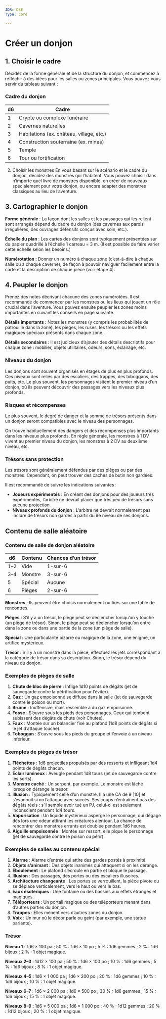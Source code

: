 ```yaml
---
JDR: OSE
Type: core

---
```

# Créer un donjon

## 1. Choisir le cadre

Décidez de la forme générale et de la structure du donjon, et commencez à réfléchir à des idées pour les salles ou zones principales. Vous pouvez vous servir du tableau suivant :

### Cadre du donjon

| d6  | Cadre |
| --- | ----- |
|1|Crypte ou complexe funéraire|
|2|Cavernes naturelles|
|3|Habitations (ex. château, village, etc.)|
|4|Construction souterraine (ex. mines)|
|5|Temple|
|6|Tour ou fortification|

2. Choisir les monstres
En vous basant sur le scénario et le cadre du donjon, décidez des monstres qui l’habitent. Vous pouvez choisir dans n’importe quel livre de monstres disponible, en créer de nouveaux spécialement pour votre donjon, ou encore adapter des monstres classiques au lieu de l’aventure.

## 3. Cartographier le donjon

**Forme générale** : La façon dont les salles et les passages qui les relient sont arrangés dépend du cadre du donjon (des cavernes aux parois irrégulières, des ouvrages défensifs conçus avec soin, etc.).

**Échelle du plan** : Les cartes des donjons sont typiquement présentées sur du papier quadrillé à l’échelle 1 carreau = 3 m. (Il est possible de faire varier cette échelle selon les besoins.)

**Numérotation** : Donner un numéro à chaque zone (c’est-à-dire à chaque salle ou à chaque caverne), de façon à pouvoir naviguer facilement entre la carte et la description de chaque pièce (voir étape 4).

## 4. Peupler le donjon

Prenez des notes décrivant chacune des zones numérotées. Il est recommandé de commencer par les monstres ou les lieux qui jouent un rôle crucial dans l’aventure. Vous pouvez ensuite peupler les zones moins importantes en suivant les conseils en page suivante.

**Détails importants** : Notez les monstres (y compris les probabilités de patrouille dans la zone), les pièges, les ruses, les trésors ou les effets magiques spéciaux présents dans chaque zone.

**Détails secondaires** : Il est judicieux d’ajouter des détails descriptifs pour chaque zone : mobilier, objets utilitaires, odeurs, sons, éclairage, etc.

### Niveaux du donjon
Les donjons sont souvent organisés en étages de plus en plus profonds. Ces niveaux sont reliés par des escaliers, des trappes, des toboggans, des puits, etc. Le plus souvent, les personnages visitent le premier niveau d’un donjon, où ils peuvent découvrir des passages vers les niveaux plus profonds.

### Risques et récompenses
Le plus souvent, le degré de danger et la somme de trésors présents dans un donjon seront compatibles avec le niveau des personnages.

On trouve habituellement des dangers et des récompenses plus importants dans les niveaux plus profonds. En règle générale, les monstres à 1 DV vivent au premier niveau du donjon, les monstres à 2 DV au deuxième niveau, etc.

### Trésors sans protection
Les trésors sont généralement défendus par des pièges ou par des monstres. Cependant, on peut trouver des caches de butin non gardées.

Il est recommandé de suivre les indications suivantes :

- **Joueurs expérimentés** : En créant des donjons pour des joueurs très expérimentés, l’arbitre ne devrait placer que très peu de trésors sans aucune protection.
- **Niveaux profonds du donjon** : L’arbitre ne devrait normalement pas inclure de trésors non gardés à partir du 9e niveau de ses donjons.

## Contenu de salle aléatoire

### Contenu de salle de donjon aléatoire

| d6  | Contenu | Chances d’un trésor |
| --- | ------- | ------------------- |
|1–2|	Vide|	1-sur-6|
|3–4|	Monstre|	3-sur-6|
|5|	Spécial|	Aucune|
|6|	Pièges|	2-sur-6|

**Monstres** : Ils peuvent être choisis normalement ou tirés sur une table de rencontres.

**Pièges** : S’il y a un trésor, le piège peut se déclencher lorsqu’on y touche (un piège de trésor). Sinon, le piège peut se déclencher lorsqu’on entre dans la zone ou dans une partie de la zone (un piège de salle).

**Spécial** : Une particularité bizarre ou magique de la zone, une énigme, un artifice mystérieux.

**Trésor** : S’il y a un monstre dans la pièce, effectuez les jets correspondant à la catégorie de trésor dans sa description. Sinon, le trésor dépend du niveau du donjon.

### Exemples de pièges de salle

1. **Chute de bloc de pierre** : Inflige 1d10 points de dégâts (jet de sauvegarde contre la pétrification pour l’éviter).
2. **Gaz** : Un gaz empoisonné se diffuse dans la salle (jet de sauvegarde contre le poison ou mort).
3. **Brume** : Inoffensive, mais ressemble à du gaz empoisonné.
4. **Fosse** : S’ouvre sous les pieds des personnages. Ceux qui tombent subissent des dégâts de chute (voir Chutes).
5. **Faux** : Montée sur un balancier fixé au plafond (1d8 points de dégâts si le jet d’attaque touche).
6. **Toboggan** : S’ouvre sous les pieds du groupe et l’envoie à un niveau inférieur.
   
### Exemples de pièges de trésor

1. **Fléchettes** : 1d6 projectiles propulsés par des ressorts et infligeant 1d4 points de dégâts chacun.
2. **Éclair lumineux** : Aveugle pendant 1d8 tours (jet de sauvegarde contre les sorts).
3. **Monstre caché** : Un serpent, par exemple. Le monstre est lâché lorsqu’on dérange le trésor.
4. **Illusion** : Typiquement celle d’un monstre. Il a une CA de 9 [10] et s’évanouit si on l’attaque avec succès. Ses coups n’entraînent pas des dégâts réels : s’il semble avoir tué un PJ, celui-ci est seulement inconscient pendant 1d4 tours.
5. **Vaporisation** : Un liquide mystérieux asperge le personnage, qui dégage dès lors une odeur attirant les créatures alentour. La chance de rencontrer des monstres errants est doublée pendant 1d6 heures.
6. **Aiguille empoisonnée** : Montée sur ressort, elle pique le personnage (jet de sauvegarde contre le poison ou périr).

### Exemples de salles au contenu spécial

1. **Alarme** : Alarme d’entrée qui attire des gardes postés à proximité.
2. **Objets s’animant** : Des objets inanimés qui attaquent si on les dérange.
3. **Éboulement** : Le plafond s’écroule en partie et bloque le passage.
4. **Illusion** : Des passages, des portes ou des escaliers illusoires.
5. **Architecture changeante** : Les portes se verrouillent, la pièce pivote ou se déplace verticalement, vers le haut ou vers le bas.
6. **Eaux ésotériques** : Une fontaine ou des bassins aux effets étranges et magiques.
7. **Téléporteurs** : Un portail magique ou des téléporteurs menant dans d’autres parties du donjon.
8. **Trappes** : Elles mènent vers d’autres zones du donjon.
9. **Voix** : Un mur où le décor parle ou geint (par exemple, une statue parlante).
   
### Trésor

**Niveau 1** : 1d6 × 100 pa ; 50 % : 1d6 × 10 po ; 5 % : 1d6 gemmes ; 2 % : 1d6 bijoux ; 2 % : 1 objet magique.

**Niveaux 2–3** : 1d12 × 100 pa ; 50 % : 1d6 × 100 po ; 10 % : 1d6 gemmes ; 5 % : 1d6 bijoux ; 8 % : 1 objet magique.

**Niveaux 4–5** : 1d6 × 1 000 pa ; 1d6 × 200 po ; 20 % : 1d6 gemmes ; 10 % : 1d6 bijoux ; 10 % : 1 objet magique.

**Niveaux 6–7** : 1d6 × 2 000 pa ; 1d6 × 500 po ; 30 % : 1d6 gemmes ; 15 % : 1d6 bijoux ; 15 % : 1 objet magique.

**Niveaux 8–9** : 1d6 × 5 000 pa ; 1d6 × 1 000 po ; 40 % : 1d12 gemmes ; 20 % : 1d12 bijoux ; 20 % : 1 objet magique.